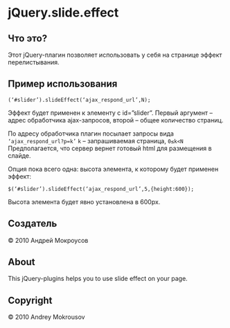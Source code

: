 jQuery.slide.effect
===================

Что это?
--------

Этот jQuery-плагин позволяет использовать у себя на странице эффект перелистывания.

Пример использования
---------------------------------

`(‘#slider’).slideEffect(‘ajax_respond_url’,N);`

Эффект будет применен к элементу с id=”slider”. Первый аргумент – адрес обработчика ajax-запросов, второй – общее количество страниц.

По адресу обработчика плагин посылает запросы вида  `‘ajax_respond_url?p=k’` `k` – запрашиваемая страница, `0≤k<N`
Предполагается, что сервер вернет готовый html для размещения в слайде.

Опция пока всего одна: высота элемента, к которому будет применен эффект:

`$(‘#slider’).slideEffect(‘ajax_respond_url’,5,{height:600});`

Высота элемента будет явно установлена в 600px.

Создатель
---------

&copy; 2010 Андрей Мокроусов

About
------

This jQuery-plugins helps you to use slide effect on your page.

Copyright
----------

&copy; 2010 Andrey Mokrousov